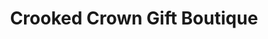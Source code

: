 ---
title: "Crooked Crown Gift Boutique"
url: /kamloops/crooked-crown-gift-boutique/
shop: clothes
---
